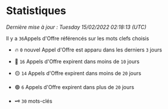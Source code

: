 # Statistiques


_Dernière mise à jour : Tuesday 15/02/2022 02:18:13 (UTC)_ 

Il y a `36`Appels d'Offre référencés sur les mots clefs choisis

- 🔥 `0` nouvel Appel d'Offre est apparu dans les derniers `3` jours
- 🔴  `16` Appels d'Offre expirent dans moins de `10` jours
- 🟡  `14` Appels d'Offre expirent dans moins de `20` jours
- 🟢  `6` Appels d'Offre expirent dans plus de `20` jours

- 🗝 `30` mots-clés